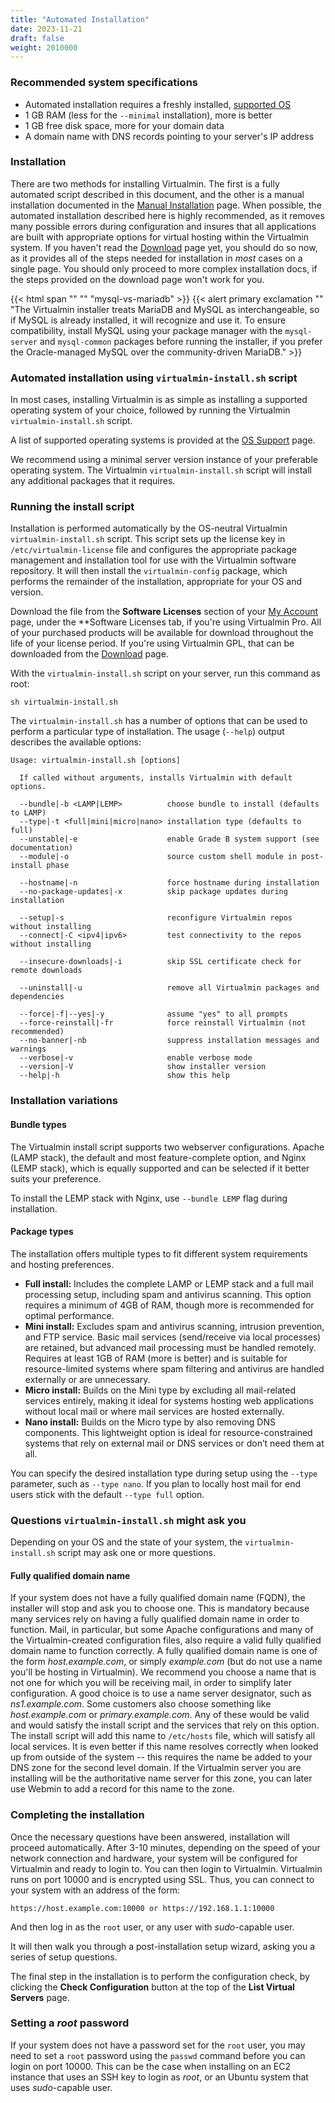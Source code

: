 ```yaml
---
title: "Automated Installation"
date: 2023-11-21
draft: false
weight: 2010000
---
```


### Recommended system specifications
- Automated installation requires a freshly installed, [supported OS](/docs/os-support/)
- 1 GB RAM (less for the `--minimal` installation), more is better
- 1 GB free disk space, more for your domain data
- A domain name with DNS records pointing to your server's IP address

### Installation
There are two methods for installing Virtualmin. The first is a fully automated script described in this document, and the other is a manual installation documented in the [Manual Installation](/docs/installation/manual/) page. When possible, the automated installation described here is highly recommended, as it removes many possible errors during configuration and insures that all applications are built with appropriate options for virtual hosting within the Virtualmin system. If you haven't read the [Download](/download/) page yet, you should do so now, as it provides all of the steps needed for installation in _most_ cases on a single page. You should only proceed to more complex installation docs, if the steps provided on the download page won't work for you.

{{< html span "" "" "mysql-vs-mariadb" >}}
{{< alert primary exclamation "" "The Virtualmin installer treats MariaDB and MySQL as interchangeable, so if MySQL is already installed, it will recognize and use it. To ensure compatibility, install MySQL using your package manager with the `mysql-server` and `mysql-common` packages before running the installer, if you prefer the Oracle-managed MySQL over the community-driven MariaDB." >}}

### Automated installation using `virtualmin-install.sh` script
In most cases, installing Virtualmin is as simple as installing a supported operating system of your choice, followed by running the Virtualmin `virtualmin-install.sh` script.

A list of supported operating systems is provided at the [OS Support](/docs/os-support/) page.

We recommend using a minimal server version instance of your preferable operating system. The Virtualmin `virtualmin-install.sh` script will install any additional packages that it requires.

### Running the install script
Installation is performed automatically by the OS-neutral Virtualmin `virtualmin-install.sh` script. This script sets up the license key in `/etc/virtualmin-license` file and configures the appropriate package management and installation tool for use with the Virtualmin software repository. It will then install the `virtualmin-config` package, which performs the remainder of the installation, appropriate for your OS and version.

Download the file from the **Software Licenses** section of your [My Account](/account/) page, under the **Software Licenses tab, if you're using Virtualmin Pro. All of your purchased products will be available for download throughout the life of your license period. If you're using Virtualmin GPL, that can be downloaded from the [Download](/download/) page.

With the `virtualmin-install.sh` script on your server, run this command as root:

```text
sh virtualmin-install.sh
```

The `virtualmin-install.sh` has a number of options that can be used to perform a particular type of installation. The usage (`--help`) output describes the available options:

```
Usage: virtualmin-install.sh [options]

  If called without arguments, installs Virtualmin with default options.

  --bundle|-b <LAMP|LEMP>          choose bundle to install (defaults to LAMP)
  --type|-t <full|mini|micro|nano> installation type (defaults to full)
  --unstable|-e                    enable Grade B system support (see documentation)
  --module|-o                      source custom shell module in post-install phase

  --hostname|-n                    force hostname during installation
  --no-package-updates|-x          skip package updates during installation

  --setup|-s                       reconfigure Virtualmin repos without installing
  --connect|-C <ipv4|ipv6>         test connectivity to the repos without installing

  --insecure-downloads|-i          skip SSL certificate check for remote downloads

  --uninstall|-u                   remove all Virtualmin packages and dependencies

  --force|-f|--yes|-y              assume "yes" to all prompts
  --force-reinstall|-fr            force reinstall Virtualmin (not recommended)
  --no-banner|-nb                  suppress installation messages and warnings
  --verbose|-v                     enable verbose mode
  --version|-V                     show installer version
  --help|-h                        show this help
```

### Installation variations

#### Bundle types

The Virtualmin install script supports two webserver configurations. Apache (LAMP stack), the default and most feature-complete option, and Nginx (LEMP stack), which is equally supported and can be selected if it better suits your preference.

To install the LEMP stack with Nginx, use `--bundle LEMP` flag during installation.

#### Package types
The installation offers multiple types to fit different system requirements and hosting preferences.

 - **Full install:** Includes the complete LAMP or LEMP stack and a full mail processing setup, including spam and antivirus scanning. This option requires a minimum of 4GB of RAM, though more is recommended for optimal performance.
 - **Mini install:** Excludes spam and antivirus scanning, intrusion prevention, and FTP service. Basic mail services (send/receive via local processes) are retained, but advanced mail processing must be handled remotely. Requires at least 1GB of RAM (more is better) and is suitable for resource-limited systems where spam filtering and antivirus are handled externally or are unnecessary.
 - **Micro install:** Builds on the Mini type by excluding all mail-related services entirely, making it ideal for systems hosting web applications without local mail or where mail services are hosted externally.
 - **Nano install:** Builds on the Micro type by also removing DNS components. This lightweight option is ideal for resource-constrained systems that rely on external mail or DNS services or don’t need them at all.

You can specify the desired installation type during setup using the `--type` parameter, such as `--type nano`. If you plan to locally host mail for end users stick with the default `--type full` option.

### Questions `virtualmin-install.sh` might ask you
Depending on your OS and the state of your system, the `virtualmin-install.sh` script may ask one or more questions.

#### Fully qualified domain name
If your system does not have a fully qualified domain name (FQDN), the installer will stop and ask you to choose one.  This is mandatory because many services rely on having a fully qualified domain name in order to function. Mail, in particular, but some Apache configurations and many of the Virtualmin-created configuration files, also require a valid fully qualified domain name to function correctly.  A fully qualified domain name is one of the form _host.example.com_, or simply _example.com_ (but do not use a name you'll be hosting in Virtualmin).  We recommend you choose a name that is not one for which you will be receiving mail, in order to simplify later configuration.  A good choice is to use a name server designator, such as _ns1.example.com_.  Some customers also choose something like _host.example.com_ or _primary.example.com_.  Any of these would be valid and would satisfy the install script and the services that rely on this option.  The install script will add this name to `/etc/hosts` file, which will satisfy all local services.  It is even better if this name resolves correctly when looked up from outside of the system -- this requires the name be added to your DNS zone for the second level domain.  If the Virtualmin server you are installing will be the authoritative name server for this zone, you can later use Webmin to add a record for this name to the zone.

### Completing the installation
Once the necessary questions have been answered, installation will proceed automatically.  After 3-10 minutes, depending on the speed of your network connection and hardware, your system will be configured for Virtualmin and ready to login to.  You can then login to Virtualmin.  Virtualmin runs on port 10000 and is encrypted using SSL.  Thus, you can connect to your system with an address of the form:

```text
https://host.example.com:10000 or https://192.168.1.1:10000
```

And then log in as the `root` user, or any user with _sudo_-capable user.

It will then walk you through a post-installation setup wizard, asking you a series of setup questions.

The final step in the installation is to perform the configuration check, by clicking the **Check Configuration** button at the top of the **List Virtual Servers** page.

### Setting a _root_ password
If your system does not have a password set for the `root` user, you may need to set a `root` password using the `passwd` command before you can login on port 10000. This can be the case when installing on an EC2 instance that uses an SSH key to login as _root_, or an Ubuntu system that uses _sudo_-capable user.

